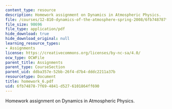 ```yaml
---
content_type: resource
description: Homework assignment on Dynamics in Atmospheric Physics.
file: /courses/12-810-dynamics-of-the-atmosphere-spring-2008/6fb748787f694841d5276101864ff690_homework_6.pdf
file_size: 98696
file_type: application/pdf
hide_download: true
hide_download_original: null
learning_resource_types:
- Assignments
license: https://creativecommons.org/licenses/by-nc-sa/4.0/
ocw_type: OCWFile
parent_title: Assignments
parent_type: CourseSection
parent_uid: ddba357e-52bb-26f4-d7b4-dddc2211a37b
resourcetype: Document
title: homework_6.pdf
uid: 6fb74878-7f69-4841-d527-6101864ff690
---
```

Homework assignment on Dynamics in Atmospheric Physics.